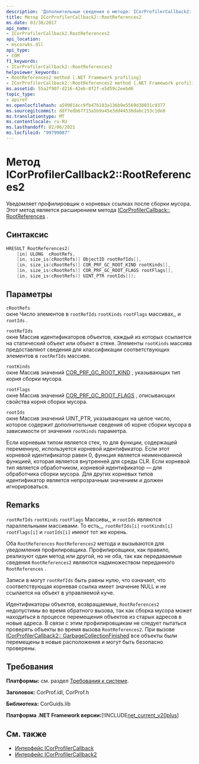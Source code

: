 ```yaml
---
description: 'Дополнительные сведения о методе: ICorProfilerCallback2:: RootReferences2'
title: Метод ICorProfilerCallback2::RootReferences2
ms.date: 03/30/2017
api_name:
- ICorProfilerCallback2.RootReferences2
api_location:
- mscorwks.dll
api_type:
- COM
f1_keywords:
- ICorProfilerCallback2::RootReferences2
helpviewer_keywords:
- RootReferences2 method [.NET Framework profiling]
- ICorProfilerCallback2::RootReferences2 method [.NET Framework profiling]
ms.assetid: 55a2f907-d216-42eb-8f2f-e5d59c2eebd6
topic_type:
- apiref
ms.openlocfilehash: a599014cc9fb47b103a136b9e5569d38031c9377
ms.sourcegitcommit: ddf7edb67715a5b9a45e3dd44536dabc153c1de0
ms.translationtype: MT
ms.contentlocale: ru-RU
ms.lasthandoff: 02/06/2021
ms.locfileid: "99799087"
---
```

# <a name="icorprofilercallback2rootreferences2-method"></a>Метод ICorProfilerCallback2::RootReferences2

Уведомляет профилировщик о корневых ссылках после сборки мусора. Этот метод является расширением метода [ICorProfilerCallback:: RootReferences](icorprofilercallback-rootreferences-method.md) .  
  
## <a name="syntax"></a>Синтаксис  
  
```cpp  
HRESULT RootReferences2(  
    [in] ULONG  cRootRefs,  
    [in, size_is(cRootRefs)] ObjectID rootRefIds[],  
    [in, size_is(cRootRefs)] COR_PRF_GC_ROOT_KIND rootKinds[],  
    [in, size_is(cRootRefs)] COR_PRF_GC_ROOT_FLAGS rootFlags[],  
    [in, size_is(cRootRefs)] UINT_PTR rootIds[]);  
```  
  
## <a name="parameters"></a>Параметры  

 `cRootRefs`  
 окне Число элементов в `rootRefIds` `rootKinds` `rootFlags` массивах,, и `rootIds` .  
  
 `rootRefIds`  
 окне Массив идентификаторов объектов, каждый из которых ссылается на статический объект или объект в стеке. Элементы `rootKinds` массива предоставляют сведения для классификации соответствующих элементов в `rootRefIds` массиве.  
  
 `rootKinds`  
 окне Массив значений [COR_PRF_GC_ROOT_KIND](cor-prf-gc-root-kind-enumeration.md) , указывающих тип корня сборки мусора.  
  
 `rootFlags`  
 окне Массив значений [COR_PRF_GC_ROOT_FLAGS](cor-prf-gc-root-flags-enumeration.md) , описывающих свойства корня сборки мусора.  
  
 `rootIds`  
 окне Массив значений UINT_PTR, указывающих на целое число, которое содержит дополнительные сведения об корне сборки мусора в зависимости от значения `rootKinds` параметра.  
  
 Если корневым типом является стек, то для функции, содержащей переменную, используется корневой идентификатор. Если этот корневой идентификатор равен 0, функция является неименованной функцией, которая является внутренней для среды CLR. Если корневой тип является обработчиком, корневой идентификатор — для обработчика сборки мусора. Для других корневых типов идентификатор является непрозрачным значением и должен игнорироваться.  
  
## <a name="remarks"></a>Remarks  

 `rootRefIds` `rootKinds` `rootFlags` Массивы,, и `rootIds` являются параллельными массивами. То есть,,, `rootRefIds[i]` `rootKinds[i]` `rootFlags[i]` и `rootIds[i]` имеют тот же корень.  
  
 Оба `RootReferences` `RootReferences2` метода и вызываются для уведомления профилировщика. Профилировщики, как правило, реализуют один метод или другой, но не оба, так как передаваемые сведения `RootReferences2` являются надмножеством переданного `RootReferences` .  
  
 Записи в могут `rootRefIds` быть равны нулю, что означает, что соответствующая корневая ссылка имеет значение NULL и не ссылается на объект в управляемой куче.  
  
 Идентификаторы объектов, возвращаемые, `RootReferences2` недопустимы во время обратного вызова, так как сборка мусора может находиться в процессе перемещения объектов из старых адресов в новые адреса. В связи с этим профилировщикам не следует пытаться проверять объекты во время вызова `RootReferences2`. При вызове [ICorProfilerCallback2:: GarbageCollectionFinished](icorprofilercallback2-garbagecollectionfinished-method.md) все объекты были перемещены в новые расположения и могут быть безопасно проверены.  
  
## <a name="requirements"></a>Требования  

 **Платформы:** см. раздел [Требования к системе](../../get-started/system-requirements.md).  
  
 **Заголовок:** CorProf.idl, CorProf.h  
  
 **Библиотека:** CorGuids.lib  
  
 **Платформа .NET Framework версии:**[!INCLUDE[net_current_v20plus](../../../../includes/net-current-v20plus-md.md)]  
  
## <a name="see-also"></a>См. также

- [Интерфейс ICorProfilerCallback](icorprofilercallback-interface.md)
- [Интерфейс ICorProfilerCallback2](icorprofilercallback2-interface.md)
